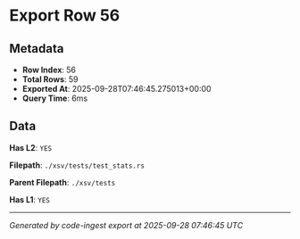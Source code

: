 # Export Row 56

## Metadata

- **Row Index**: 56
- **Total Rows**: 59
- **Exported At**: 2025-09-28T07:46:45.275013+00:00
- **Query Time**: 6ms

## Data

**Has L2**: `YES`

**Filepath**: `./xsv/tests/test_stats.rs`

**Parent Filepath**: `./xsv/tests`

**Has L1**: `YES`

---

*Generated by code-ingest export at 2025-09-28 07:46:45 UTC*
